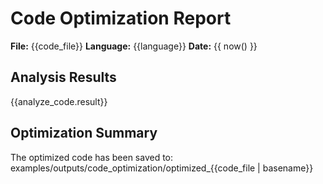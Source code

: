 # Code Optimization Report

**File:** {{code_file}}
**Language:** {{language}}
**Date:** {{ now() }}

## Analysis Results

{{analyze_code.result}}

## Optimization Summary

The optimized code has been saved to: examples/outputs/code_optimization/optimized_{{code_file | basename}}
